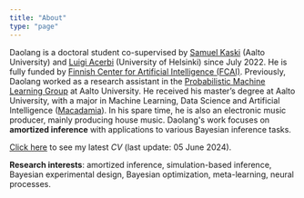 ```yaml
---
title: "About"
type: "page"
---
```



Daolang is a doctoral student co-supervised by [Samuel Kaski](https://scholar.google.com/citations?user=uF6H9jMAAAAJ&hl=en) (Aalto University) and [Luigi Acerbi](https://www2.helsinki.fi/en/researchgroups/machine-and-human-intelligence/people) (University of Helsinki) since July 2022. He is fully funded by [Finnish Center for Artificial Intelligence (FCAI)](https://fcai.fi/). Previously, Daolang worked as a research assistant in the [Probabilistic Machine Learning Group](https://research.cs.aalto.fi/pml/) at Aalto University. He received his master’s degree at Aalto University, with a major in Machine Learning, Data Science and Artificial Intelligence ([Macadamia](https://www.aalto.fi/en/study-options/masters-programme-in-computer-communication-and-information-sciences-machine-learning)). In his spare time, he is also an electronic music producer, mainly producing house music. Daolang's work focuses on **amortized inference** with applications to various Bayesian inference tasks. 

[Click here](/cv.pdf) to see my latest *CV* (last update: 05 June 2024).

**Research interests**: amortized inference, simulation-based inference, Bayesian experimental design, Bayesian optimization, meta-learning, neural processes.